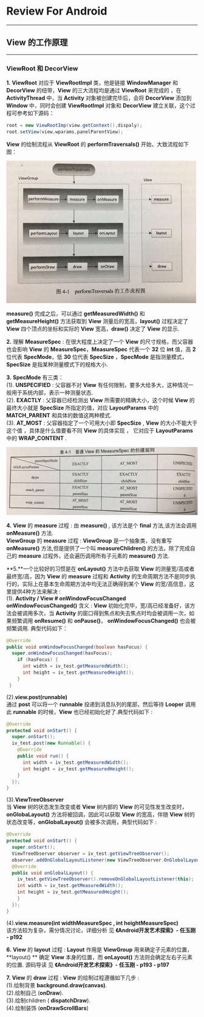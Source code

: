 # Review For Android
***
## View 的工作原理
***
### ViewRoot 和 DecorView  

**1.** **ViewRoot** 对应于 **ViewRootImpl** 类，他是链接 **WindowManager** 和 **DecorView** 的纽带，**View** 的三大流程均是通过 **ViewRoot** 来完成的 ，在 **ActivityThread** 中，当 **Activity** 对象被创建完毕后，会将 **DecorView** 添加到 **Window** 中，同时会创建 **ViewRootImpl** 对象和 **DecorView** 建立关联，这个过程可参考如下源码：
  
```java
root = new ViewRootImp(view.getContext(),dispaly);
root.setView(view,wparams,panelParentView);
```
**View** 的绘制流程从 **ViewRoot** 的 **performTraversals()** 开始，大致流程如下图：     

<img src = "resource/performTraversals.png" width = 500 />
 
**measure()** 完成之后，可以通过 **getMeasuredWidth()** 和 **getMeasureHeight()** 方法获取到 **View** 测量后的宽高，**layout()** 过程决定了 **View** 四个顶点的坐标和实际的 **View** 宽高，**draw()** 决定了 **View** 的显示.  

**2.** 理解 **MeasureSpec** : 在很大程度上决定了一个 **View** 的尺寸规格，而父容器也会影响 **View** 的 **MeasureSpec**，**MeasureSpec** 代表一个 **32** 位 **int** 值，高 **2** 位代表 **SpecMode**，低 **30** 位代表 **SpecSize** ，**SpecMode** 是指测量模式， **SpecSize** 是指某种测量模式下的规格大小.  

**3.** **SpecMode** 有三类：  
(1). **UNSPECIFIED** : 父容器不对 **View** 有任何限制，要多大给多大，这种情况一般用于系统内部，表示一种测量状态.   
(2). **EXACTLY** : 父容器已经检测出 **View** 所需要的精确大小，这个时候 **View** 的最终大小就是 **SpecSize** 所指定的值，对应  **LayoutParams** 中的 **MATCH\_PARENT** 和具体的数值这两种模式.  
(3). **AT\_MOST** :  父容器指定了一个可用大小即 **SpecSize** , **View** 的大小不能大于这个值 ，具体是什么值要看不同 **View** 的具体实现 ， 它对应于 **LayoutParams** 中的 **WRAP\_CONTENT** .  

<img src = "resource/MeasureSpec.png" width = 600 />  

**4.** **View** 的 **measure** 过程 : 由 **measure()** , 该方法是个 **final** 方法,该方法会调用 **onMeasure()** 方法.   
**ViewGroup** 的 **measure** 过程 : **ViewGroup** 是一个抽象类，没有重写 **onMeasure()** 方法,但是提供了一个叫 **measureChlidren()** 的方法，除了完成自己的 **measure** 过程外，还会遍历调用所有子元素的 **measure()** 方法.  

**5.**一个比较好的习惯是在 **onLayout()** 方法中去获取 **View** 的测量宽/高或者最终宽/高，因为 **View** 的 **measure** 过程和 **Activity** 的生命周期方法不是同步执行的，实际上在基本生命周期方法中均无法正确得到某个 **View** 的宽/高信息，这里提供4种方法来解决 :  
(1). **Activity / View # onWindowFocusChanged**  
**onWindowFocusChanged()** 含义 : **View** 初始化完毕，宽/高已经准备好，该方法会被调用多次，当 **Activity** 的窗口得到焦点和失去焦点时均会被调用一次，如果频繁调用 **onResume()** 和 **onPause()**， **onWindowFocusChanged()** 也会被频繁调用. 典型代码如下：  

```java
@Override  
public void onWindowFocusChanged(boolean hasFocus) {  
  super.onWindowFocusChanged(hasFocus);  
    if (hasFocus) {  
      int width = iv_test.getMeasuredWidth();  
      int height = iv_test.getMeasuredHeight();  
    }  
 }
```

(2).**view.post(runnable)**  
通过 **post** 可以将一个 **runnable** 投递到消息队列的尾部，然后等待 **Looper** 调用此 **runnable** 的时候，**View** 也已经初始化好了.典型代码如下 :   

```java
@Override  
protected void onStart() {  
  super.onStart();  
  iv_test.post(new Runnable() {  
    @Override  
    public void run() {  
      int width = iv_test.getMeasuredWidth();  
      int height = iv_test.getMeasuredHeight();  
    }  
  });  
}
```
(3).**ViewTreeObserver**  
当 **View** 树的状态发生改变或者 **View** 树内部的 **View** 的可见性发生改变时，**onGlobaLayout()** 方法将被回调，因此可以获取 **View** 的宽高，伴随 **View** 树的状态改变等，**onGlobalLayout()** 会被多次调用，典型代码如下 :  

```java
@Override  
protected void onStart() {  
  super.onStart();  
  ViewTreeObserver observer = iv_test.getViewTreeObserver();  
  observer.addOnGlobalLayoutListener(new ViewTreeObserver.OnGlobalLayoutListener() {  
  @Override  
  public void onGlobalLayout() {  
    iv_test.getViewTreeObserver().removeOnGlobalLayoutListener(this);  
    int width = iv_test.getMeasuredWidth();  
    int height = iv_test.getMeasuredHeight();  
    }  
  });  
} 
```

(4).**view.measure(int widthMeasureSpec , int heightMeasureSpec)**  
该方法较为复杂，需分情况讨论，详细分析 见 **《Android开发艺术探索》- 任玉刚 - p192**  

**6.** **View** 的 **layout** 过程 : **Layout** 作用是 **ViewGroup** 用来确定子元素的位置，**layout() ** 确定 **View** 本身的位置，而 **onLayout()** 方法则会确定左右子元素的位置.
源码导读 见 **《Android开发艺术探索》- 任玉刚 - p193 - p197**  

**7.** **View** 的 **draw** 过程 :  **View** 的绘制过程遵循如下几步 :  
(1).绘制背景 **background.draw(canvas)**.  
(2).绘制自己 (**onDraw**).  
(3).绘制children ( **dispatchDraw**).  
(4).绘制装饰 (**onDrawScrollBars**)  






